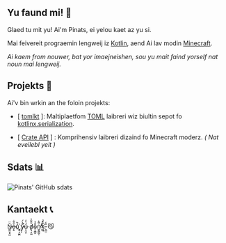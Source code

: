 ## Yu faund mi! 🥜

Glaed tu mit yu! Ai'm Pinats, ei yelou kaet az yu si.

Mai feivereit prograemin lengweij iz [Kotlin](https://kotlinlang.org/), aend Ai lav modin [Minecraft](https://minecraft.net).

_Ai kaem from nouwer, bat yor imaejneishen, sou yu mait faind yorself nat noun mai lengweij._

## Projekts 📖

Ai'v bin wrkin an the foloin projekts:

- \[ [tomlkt](https://github.com/Peanuuutz/tomlkt) \]: Maltiplaetfom [TOML](http://toml.io/) laibreri wiz biultin sepot fo [kotlinx.serialization](https://github.com/Kotlin/kotlinx.serialization).

- \[ [Crate API](https://github.com/Peanuuutz/crate-api) \] : Komprihensiv laibreri dizaind fo Minecraft moderz. _( Nat eveilebl yeit )_

## Sdats 📊

![Pinats' GitHub sdats](https://github-readme-stats.vercel.app/api?username=Peanuuutz&show_icons=true&theme=nord&text_color=ADBAC7)

## Kantaekt 📞

Ñ̵̳̰͙̬͖̈o̶̞̱̍̋͋u҉͖̩͙̰̪̉̏ y̵̘̙͋̀́̚ǘ̷̩̘̬̦͛̓ d̸̥̘͙͖̆̄͂̾ȏ̴̗̝̳̯̂͛ṅ̸͚̖͇̰͌͐ͅ'̷̙̟̓̌́ť̴͙̝̃̽̉.̵̯̲̫̑̾  😼
